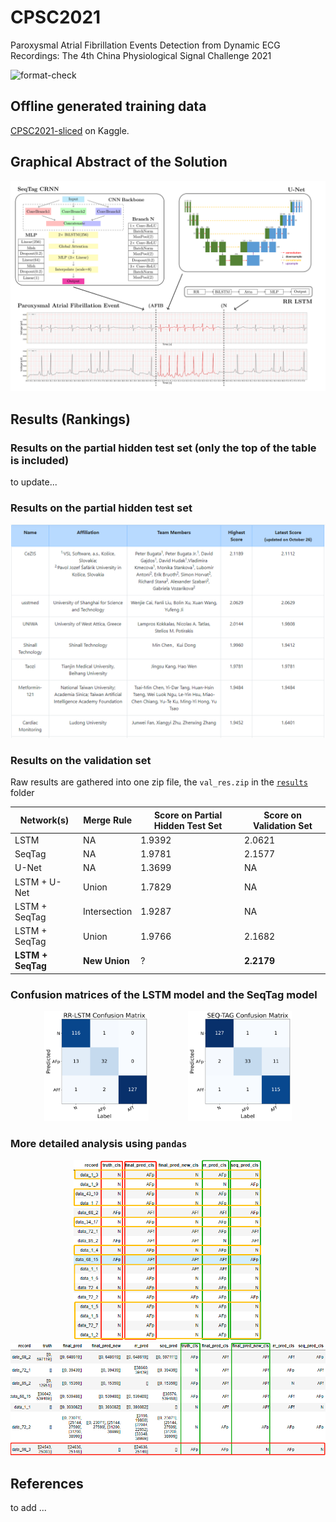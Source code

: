 # CPSC2021
Paroxysmal Atrial Fibrillation Events Detection from Dynamic ECG Recordings: The 4th China Physiological Signal Challenge 2021

![format-check](https://github.com/DeepPSP/cpsc2021/actions/workflows/check-formatting.yml/badge.svg)

## Offline generated training data

[CPSC2021-sliced](https://www.kaggle.com/wenh06/cpsc2021-sliced) on Kaggle.

## Graphical Abstract of the Solution
![res_pht](/images/graphical-abstract.svg)


## Results (Rankings)

### Results on the partial hidden test set (only the top of the table is included)

to update...

### Results on the partial hidden test set
![res_pht](/images/cpsc2021-final_validation.png)

### Results on the validation set

Raw results are gathered into one zip file, the `val_res.zip` in the [`results`](/results/) folder

|     Network(s)    | Merge Rule    | Score on Partial Hidden Test Set | Score on Validation Set|
|-------------------|---------------|----------------------------------|------------------------|
|   LSTM            |  NA           |   1.9392                         | 2.0621                 |
|   SeqTag          |  NA           |   1.9781                         | 2.1577                 |
|   U-Net           |  NA           |   1.3699                         | NA                     |
|  LSTM + U-Net     |  Union        |   1.7829                         | NA                     |
|  LSTM + SeqTag    | Intersection  |   1.9287                         | NA                     |
|  LSTM + SeqTag    |  Union        |   1.9766                         | 2.1682                 |
| **LSTM + SeqTag** | **New Union** |   ?                              | **2.2179**             |

### Confusion matrices of the LSTM model and the SeqTag model
<p align="middle">
  <img src="/images/rr-lstm-confusion-matrix.svg" width="33%" />
  &nbsp; &nbsp; &nbsp; &nbsp;&nbsp; &nbsp; &nbsp; &nbsp;
  <img src="/images/seq-tag-confusion-matrix.svg" width="33%" />
</p>

### More detailed analysis using `pandas`
<p align="middle">
  <img src="/images/res_ana_1.png" width="60%" />
  <img src="/images/res_ana_2.png" width="110%" />
</p>

## References
to add ...
